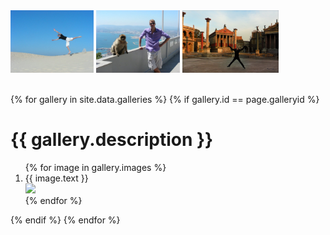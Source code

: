 <script src="/js/jquery-1.11.0.min.js"></script>
<script src="/js/lightbox.min.js"></script>
<link href="/css/lightbox.css" rel="stylesheet" />


<div class="nav1" style="height:120px;">
<a href="../img/images/01.jpg" class="images" data-lightbox="roadtrip" data-title="My caption"><img src="../img/images/01.jpg" height="100" /></a>
<a href="../img/images/02.jpg" class="images" data-lightbox="roadtrip" data-title="My caption"><img src="../img/images/02.jpg" height="100" /></a>
<a href="../img/images/03.jpg" class="images" data-lightbox="roadtrip" data-title="My caption"><img src="../img/images/03.jpg" height="100" /></a>
</div>


{% for gallery in site.data.galleries %}
  {% if gallery.id == page.galleryid %}
    <h1>{{ gallery.description }}</h1>
    <ol>
    {% for image in gallery.images %}
      <li>
        {{ image.text }}<br>
        <a href="{{ gallery.imagefolder }}/{{ image.name }}" data-lightbox="{{ gallery.id }}" title="{{ image.text }}">
          <img src="{{ gallery.imagefolder }}/{{ image.thumb }}">
        </a>
      </li>
    {% endfor %}
    </ol>
  {% endif %}
{% endfor %}